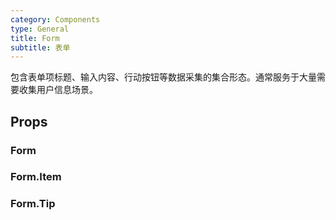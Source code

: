 ```yaml
---
category: Components
type: General
title: Form
subtitle: 表单
---
```


包含表单项标题、输入内容、行动按钮等数据采集的集合形态。通常服务于大量需要收集用户信息场景。

## Props
### Form
### Form.Item
### Form.Tip